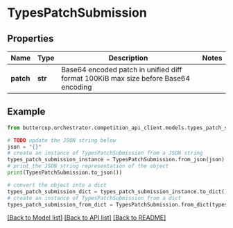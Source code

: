 # TypesPatchSubmission


## Properties

Name | Type | Description | Notes
------------ | ------------- | ------------- | -------------
**patch** | **str** | Base64 encoded patch in unified diff format  100KiB max size before Base64 encoding | 

## Example

```python
from buttercup.orchestrator.competition_api_client.models.types_patch_submission import TypesPatchSubmission

# TODO update the JSON string below
json = "{}"
# create an instance of TypesPatchSubmission from a JSON string
types_patch_submission_instance = TypesPatchSubmission.from_json(json)
# print the JSON string representation of the object
print(TypesPatchSubmission.to_json())

# convert the object into a dict
types_patch_submission_dict = types_patch_submission_instance.to_dict()
# create an instance of TypesPatchSubmission from a dict
types_patch_submission_from_dict = TypesPatchSubmission.from_dict(types_patch_submission_dict)
```
[[Back to Model list]](../README.md#documentation-for-models) [[Back to API list]](../README.md#documentation-for-api-endpoints) [[Back to README]](../README.md)


